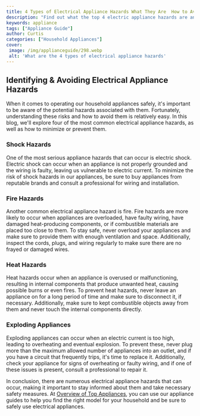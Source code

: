 ```yaml
---
title: 4 Types of Electrical Appliance Hazards What They Are  How to Avoid Them
description: "Find out what the top 4 electric appliance hazards are and learn how to identify and prevent them to increase the safety of your home and family"
keywords: appliance
tags: ["Appliance Guide"]
author: Curtis
categories: ["Household Appliances"]
cover: 
 image: /img/applianceguide/298.webp
 alt: 'What are the 4 types of electrical appliance hazards'
---
```

## Identifying & Avoiding Electrical Appliance Hazards

When it comes to operating our household appliances safely, it's important to be aware of the potential hazards associated with them. Fortunately, understanding these risks and how to avoid them is relatively easy. In this blog, we'll explore four of the most common electrical appliance hazards, as well as how to minimize or prevent them.

### Shock Hazards

One of the most serious appliance hazards that can occur is electric shock. Electric shock can occur when an appliance is not properly grounded and the wiring is faulty, leaving us vulnerable to electric current. To minimize the risk of shock hazards in our appliances, be sure to buy appliances from reputable brands and consult a professional for wiring and installation.

### Fire Hazards

Another common electrical appliance hazard is fire. Fire hazards are more likely to occur when appliances are overloaded, have faulty wiring, have damaged heat-producing components, or if combustible materials are placed too close to them. To stay safe, never overload your appliances and make sure to provide them with enough ventilation and space. Additionally, inspect the cords, plugs, and wiring regularly to make sure there are no frayed or damaged wires.

### Heat Hazards

Heat hazards occur when an appliance is overused or malfunctioning, resulting in internal components that produce unwanted heat, causing possible burns or even fires. To prevent heat hazards, never leave an appliance on for a long period of time and make sure to disconnect it, if necessary. Additionally, make sure to kept combustible objects away from them and never touch the internal components directly.

### Exploding Appliances

Exploding appliances can occur when an electric current is too high, leading to overheating and eventual explosion. To prevent these, never plug more than the maximum allowed number of appliances into an outlet, and if you have a circuit that frequently trips, it's time to replace it. Additionally, check your appliance for signs of overheating or faulty wiring, and if one of these issues is present, consult a professional to repair it.

In conclusion, there are numerous electrical appliance hazards that can occur, making it important to stay informed about them and take necessary safety measures. At [Overview of Top Appliances](./pages/appliance-overview), you can use our appliance guides to help you find the right model for your household and be sure to safely use electrical appliances.
